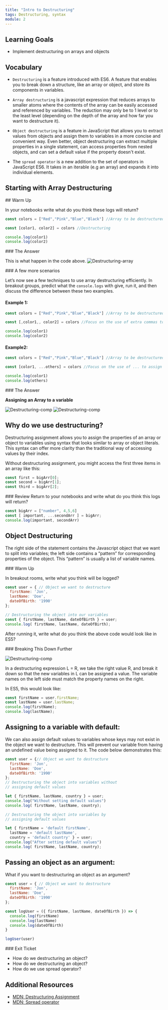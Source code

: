 ```yaml
---
title: "Intro to Destructuring"
tags: Destructuring, syntax
module: 2
---
```


## Learning Goals

* Implement destructuring on arrays and objects

## Vocabulary
- `Destructuring` is a feature introduced with ES6. A feature that enables you to break down a structure, like an array or object, and store its components in variables.

- `Array destructuring` is a javascript expression that reduces arrays to smaller atoms where the contents of the array can be easily accessed and referenced by variables.  The reduction may only be to 1 level or to the least level (depending on the depth of the array and how far you want to destructure it). 

- `Object destructuring` is a feature in JavaScript that allows you to extract values from objects and assign them to variables in a more concise and convenient way.  Even better, object destructuring can extract multiple properties in a single statement, can access properties from nested objects, and can set a default value if the property doesn't exist.

- The `spread operator` is a new addition to the set of operators in JavaScript ES6. It takes in an iterable (e.g an array) and expands it into individual elements.

## Starting with Array Destructuring

<section class="call-to-action">
## Warm Up

In your notebooks write what do you think these logs will return?

```js
const colors = ["Red","Pink","Blue","Black"] //Array to be destructured

const [color1, color2] = colors //Destructuring

console.log(color1)
console.log(color2)
```
</section>
 

<section class="answer">
### The Answer <br>
 
This is what happen in the code above. 
 ![Destructuring-array](/assets/images/lessons/intro-to-destructuring/intro-to-destructuring-array.png)
</section>

<section class="call-to-action">
### A few more scenarios
 
Let’s now see a few techniques to use array destructuring efficiently.
In breakout groups, predict what the `console.logs` with give, run it, and then discuss the difference between these two examples.

#### Example 1:   
```js
const colors = ["Red","Pink","Blue","Black"] //Array to be destructured

const [,color1,, color2] = colors //Focus on the use of extra commas to skip through elements

console.log(color1)
console.log(color2)
```
#### Example2:
```js
const colors = ["Red","Pink","Blue","Black"] //Array to be destructured

const [color1, ...others] = colors //Focus on the use of ... to assign remaining elements to an array

console.log(color1)
console.log(others)
```
</section>

<section class="answer">
### The Answer   

**Assigning an Array to a variable**

![Destructuring-comp](/assets/images/lessons/intro-to-destructuring/intro-to-destructuring-array-example1.png)
![Destructuring-comp](/assets/images/lessons/intro-to-destructuring/intro-to-destructuring-array-example2.png)
</section>

## Why do we use destructuring?
Destructuring assignment allows you to assign the properties of an array or object to variables using syntax that looks similar to array or object literals. This syntax can offer more clarity than the traditional way of accessing values by their index.

Without destructuring assignment, you might access the first three items in an array like this: 
 ```js
const first = bigArr[0];
const second = bigArr[1];
const third = bigArr[2];
 ```

<section class="call-to-action">
### Review
Return to your notebooks and write what do you think this logs will return?
    
```js
const bigArr = ["number", 4,5,6]
const [ important, ...secondArr ] = bigArr;
console.log(important, secondArr)
```
</section>

## Object Destructuring
The right side of the statement contains the Javascript object that we want to split into variables; the left side contains a “pattern” for corresponding properties of the object. This “pattern” is usually a list of variable names.

<section class="call-to-action ">
### Warm Up

In breakout rooms, write what you think will be logged?
        
```js
const user = { // Object we want to destructure
  firstName: 'Jon',
  lastName: 'Doe',
  dateOfBirth: '1990'
};

// Destructuring the object into our variables
const { firstName, lastName, dateOfBirth } = user;
console.log( firstName, lastName, dateOfBirth);
```

After running it, write what do you think the above code would look like in ES5?
</section>


<section class="answer">
### Breaking This Down Further    

![Destructuring-comp](/assets/images/lessons/intro-to-destructuring/intro-to-destructuring-object.png)

In a destructuring expression L = R, we take the right value R, and break it down so that the new variables in L can be assigned a value. The variable names on the left side must match the property names on the right.

In ES5, this would look like:
 ```js
const firstName = user.firstName;
const lastName = user.lastName;
console.log(firstName);
console.log(lastName);
 ```
</section>

## Assigning to a variable with default:

We can also assign default values to variables whose keys may not exist in the object we want to destructure. This will prevent our variable from having an undefined value being assigned to it. The code below demonstrates this:

```js
const user = {// Object we want to destructure
  firstName: 'Jon',
  lastName: 'Doe',
  dateOfBirth: '1990'
};
// Destructuring the object into variables without 
// assigning default values 

let { firstName, lastName, country } = user;
console.log("Without setting default values")
console.log( firstName, lastName, country);

// Destructuring the object into variables by 
// assigning default values 

let { firstName = 'default firstName', 
  lastName = 'default lastName', 
  country = 'default country' } = user;
console.log("After setting default values")
console.log( firstName, lastName, country);
```

## Passing an object as an argument:
What if you want to destructuring an object as an argument?  

```js
const user = { // Object we want to destructure
  firstName: 'Jon',
  lastName: 'Doe',
  dateOfBirth: '1990'
};

const logUser = ({ firstName, lastName, dateOfBirth }) => {
  console.log(firstName)
  console.log(lastName)
  console.log(dateOfBirth)
}

logUser(user)
```

<section class="checks-for-understanding">
### Exit Ticket

- How do we destructuring an object?
- How do we destructuring an object?
- How do we use spread operator?
</section>

## Additional Resources

* [MDN: Destructuring Assignment](https://developer.mozilla.org/en-US/docs/Web/JavaScript/Reference/Operators/Destructuring_assignment)
* [MDN: Spread operator](https://developer.mozilla.org/en-US/docs/Web/JavaScript/Reference/Operators/Spread_syntax)

